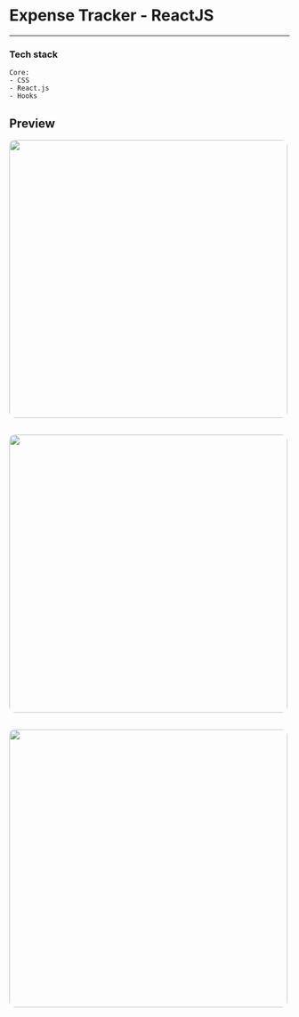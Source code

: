 # Expense Tracker - ReactJS 

---


### Tech stack

```
Core:
- CSS
- React.js
- Hooks

```


## Preview

<img src="/Preview1.png" height="500" style="border-radius:10px;margin-bottom:1rem;" /><br>

<img src="/Preview2.png" height="500" style="border-radius:10px;margin-bottom:1rem;" /><br>

<img src="/Preview3.png" height="500" style="border-radius:10px;margin-bottom:1rem;" />
